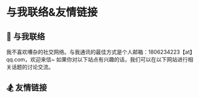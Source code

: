# 与我联络&友情链接

## <spark>💌 与我联络</spark>

我不喜欢嘈杂的社交网络。与我通讯的最佳方式是个人邮箱：1806234223【at】qq.com，欢迎来信~ 如果你对以下站点有兴趣的话，我们可以在以下网站进行相关话题的讨论交流。

<Background-Netease>
  <FriendLink
    img="https://mgear-image.oss-cn-shanghai.aliyuncs.com/image/icons/netease.jpg"
    src="https://music.163.com/#/user/home?id=64236446"
    name="网易云音药"
    achieve="云音药有保留一些我的吉他翻弹音频，和旧战场信息 🥃"
    :nofollow="true"
    :hoverTrigger="true"
  />
</Background-Netease>

<Background-Douban>
  <FriendLink
    img="https://mgear-image.oss-cn-shanghai.aliyuncs.com/image/icons/douban.jpg"
    src="https://www.douban.com/people/lionad/"
    name="豆瓣"
    achieve="如果你也喜爱影音书籍的话，在豆瓣可以看到我的最新动态 📕"
    :nofollow="true"
    :hoverTrigger="true"
  />
</Background-Douban>

<FriendLink
  img="https://mgear-image.oss-cn-shanghai.aliyuncs.com/image/icons/github.svg"
  src="https://github.com/Lionad-Morotar"
  name="Github"
  achieve="Github 存有本博客的源码及其它一些也许意思的东西 💻"
  :nofollow="true"
/>

## <spark>🏂 友情链接</spark>

<!-- todo: 随机排序 -->
<FriendLink
  img="https://mgear-image.oss-cn-shanghai.aliyuncs.com/image/friends/Cheese.jpg"
  src="https://chee5e.space/"
  name="Cheese"
  achieve="有梦想，也有忧伤和理想 🌻"
/>
<FriendLink
  img="https://mgear-image.oss-cn-shanghai.aliyuncs.com/image/friends/Raptazure.png"
  src="https://raptazure.github.io"
  name="Raptazure"
  achieve="在个人网站里记日记的少女 (大雾 🎉"
/>
<FriendLink
  img="https://mgear-image.oss-cn-shanghai.aliyuncs.com/image/friends/Kicoe.jpg"
  src="https://www.kicoe.com/"
  name="Kicoe"
  achieve="和 Roki 一样在学习 go 语言的老弟 🌐"
/>
<FriendLink
  img="https://mgear-image.oss-cn-shanghai.aliyuncs.com/image/friends/Roki.jpg"
  src="https://blog.weekii.cn/"
  name="Roki"
  achieve="和 Roki 一起玩塔科夫玩到半夜三点 🕒"
/>
<FriendLink
  img="https://mgear-image.oss-cn-shanghai.aliyuncs.com/image/friends/Renwangyu.jpg"
  src="https://blog.renwangyu.com/"
  name="Renwangyu"
  achieve="保持童心的80后程序猿大叔 😀"
/>
<!-- <FriendLink
  img="https://mgear-image.oss-cn-shanghai.aliyuncs.com/image/friends/Deeruby.jpg"
  src="https://deeruby.com"
  name="Deeruby"
  achieve="易骏的博客 🍺"
/> -->
<FriendLink
  img="https://mgear-image.oss-cn-shanghai.aliyuncs.com/image/friends/Wrath.png"
  src="https://wrath.cc"
  name="Wrath"
  achieve="有一部漂亮的索尼手机 📱"
/>